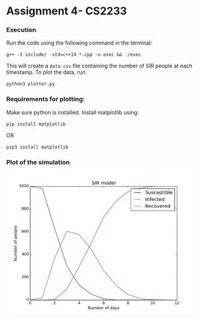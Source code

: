 # Assignment 4- CS2233

### Execution

Run the code using the following command in the terminal:

```
g++ -I include/ -std=c++14 *.cpp -o exec && ./exec
```

This will create a `data.csv` file containing the number of SIR people at each timestamp.
To plot the data, run.

```
python3 plotter.py
```

### Requirements for plotting:

Make sure python is installed.
Install matplotlib using:

```
pip install matplotlib
```

OR

```
pip3 install matplotlib
```

### Plot of the simulation
![Plot of the simulation](https://github.com/Aayush2492/CS2233-Assignments/blob/master/Assignment%204/plot.png?raw=true)
